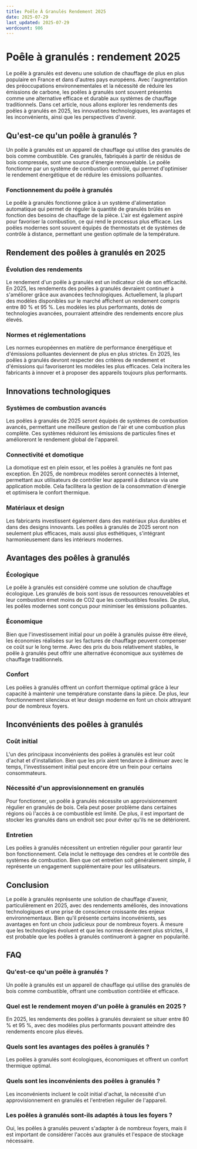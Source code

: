```yaml
---
title: Poêle À Granulés Rendement 2025
date: 2025-07-29
last_updated: 2025-07-29
wordcount: 986
---
```


# Poêle à granulés : rendement 2025

Le poêle à granulés est devenu une solution de chauffage de plus en plus populaire en France et dans d'autres pays européens. Avec l'augmentation des préoccupations environnementales et la nécessité de réduire les émissions de carbone, les poêles à granulés sont souvent présentés comme une alternative efficace et durable aux systèmes de chauffage traditionnels. Dans cet article, nous allons explorer les rendements des poêles à granulés en 2025, les innovations technologiques, les avantages et les inconvénients, ainsi que les perspectives d'avenir.

## Qu'est-ce qu'un poêle à granulés ?

Un poêle à granulés est un appareil de chauffage qui utilise des granulés de bois comme combustible. Ces granulés, fabriqués à partir de résidus de bois compressés, sont une source d'énergie renouvelable. Le poêle fonctionne par un système de combustion contrôlé, qui permet d'optimiser le rendement énergétique et de réduire les émissions polluantes.

### Fonctionnement du poêle à granulés

Le poêle à granulés fonctionne grâce à un système d'alimentation automatique qui permet de réguler la quantité de granulés brûlés en fonction des besoins de chauffage de la pièce. L'air est également aspiré pour favoriser la combustion, ce qui rend le processus plus efficace. Les poêles modernes sont souvent équipés de thermostats et de systèmes de contrôle à distance, permettant une gestion optimale de la température.

## Rendement des poêles à granulés en 2025

### Évolution des rendements

Le rendement d'un poêle à granulés est un indicateur clé de son efficacité. En 2025, les rendements des poêles à granulés devraient continuer à s'améliorer grâce aux avancées technologiques. Actuellement, la plupart des modèles disponibles sur le marché affichent un rendement compris entre 80 % et 95 %. Les modèles les plus performants, dotés de technologies avancées, pourraient atteindre des rendements encore plus élevés.

### Normes et réglementations

Les normes européennes en matière de performance énergétique et d'émissions polluantes deviennent de plus en plus strictes. En 2025, les poêles à granulés devront respecter des critères de rendement et d'émissions qui favoriseront les modèles les plus efficaces. Cela incitera les fabricants à innover et à proposer des appareils toujours plus performants.

## Innovations technologiques

### Systèmes de combustion avancés

Les poêles à granulés de 2025 seront équipés de systèmes de combustion avancés, permettant une meilleure gestion de l'air et une combustion plus complète. Ces systèmes réduiront les émissions de particules fines et amélioreront le rendement global de l'appareil.

### Connectivité et domotique

La domotique est en plein essor, et les poêles à granulés ne font pas exception. En 2025, de nombreux modèles seront connectés à Internet, permettant aux utilisateurs de contrôler leur appareil à distance via une application mobile. Cela facilitera la gestion de la consommation d'énergie et optimisera le confort thermique.

### Matériaux et design

Les fabricants investissent également dans des matériaux plus durables et dans des designs innovants. Les poêles à granulés de 2025 seront non seulement plus efficaces, mais aussi plus esthétiques, s'intégrant harmonieusement dans les intérieurs modernes.

## Avantages des poêles à granulés

### Écologique

Le poêle à granulés est considéré comme une solution de chauffage écologique. Les granulés de bois sont issus de ressources renouvelables et leur combustion émet moins de CO2 que les combustibles fossiles. De plus, les poêles modernes sont conçus pour minimiser les émissions polluantes.

### Économique

Bien que l'investissement initial pour un poêle à granulés puisse être élevé, les économies réalisées sur les factures de chauffage peuvent compenser ce coût sur le long terme. Avec des prix du bois relativement stables, le poêle à granulés peut offrir une alternative économique aux systèmes de chauffage traditionnels.

### Confort

Les poêles à granulés offrent un confort thermique optimal grâce à leur capacité à maintenir une température constante dans la pièce. De plus, leur fonctionnement silencieux et leur design moderne en font un choix attrayant pour de nombreux foyers.

## Inconvénients des poêles à granulés

### Coût initial

L'un des principaux inconvénients des poêles à granulés est leur coût d'achat et d'installation. Bien que les prix aient tendance à diminuer avec le temps, l'investissement initial peut encore être un frein pour certains consommateurs.

### Nécessité d'un approvisionnement en granulés

Pour fonctionner, un poêle à granulés nécessite un approvisionnement régulier en granulés de bois. Cela peut poser problème dans certaines régions où l'accès à ce combustible est limité. De plus, il est important de stocker les granulés dans un endroit sec pour éviter qu'ils ne se détériorent.

### Entretien

Les poêles à granulés nécessitent un entretien régulier pour garantir leur bon fonctionnement. Cela inclut le nettoyage des cendres et le contrôle des systèmes de combustion. Bien que cet entretien soit généralement simple, il représente un engagement supplémentaire pour les utilisateurs.

## Conclusion

Le poêle à granulés représente une solution de chauffage d'avenir, particulièrement en 2025, avec des rendements améliorés, des innovations technologiques et une prise de conscience croissante des enjeux environnementaux. Bien qu'il présente certains inconvénients, ses avantages en font un choix judicieux pour de nombreux foyers. À mesure que les technologies évoluent et que les normes deviennent plus strictes, il est probable que les poêles à granulés continueront à gagner en popularité.

## FAQ

### Qu'est-ce qu'un poêle à granulés ?

Un poêle à granulés est un appareil de chauffage qui utilise des granulés de bois comme combustible, offrant une combustion contrôlée et efficace.

### Quel est le rendement moyen d'un poêle à granulés en 2025 ?

En 2025, les rendements des poêles à granulés devraient se situer entre 80 % et 95 %, avec des modèles plus performants pouvant atteindre des rendements encore plus élevés.

### Quels sont les avantages des poêles à granulés ?

Les poêles à granulés sont écologiques, économiques et offrent un confort thermique optimal.

### Quels sont les inconvénients des poêles à granulés ?

Les inconvénients incluent le coût initial d'achat, la nécessité d'un approvisionnement en granulés et l'entretien régulier de l'appareil.

### Les poêles à granulés sont-ils adaptés à tous les foyers ?

Oui, les poêles à granulés peuvent s'adapter à de nombreux foyers, mais il est important de considérer l'accès aux granulés et l'espace de stockage nécessaire.